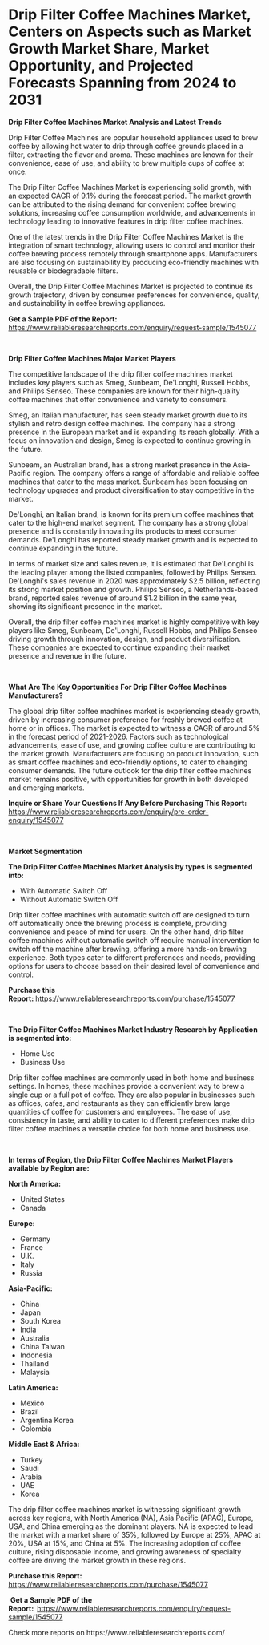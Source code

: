 <p><h1>Drip Filter Coffee Machines Market, Centers on Aspects such as Market Growth Market Share, Market Opportunity, and Projected Forecasts Spanning from 2024 to 2031</h1></p><p><strong>Drip Filter Coffee Machines Market Analysis and Latest Trends</strong></p>
<p><p>Drip Filter Coffee Machines are popular household appliances used to brew coffee by allowing hot water to drip through coffee grounds placed in a filter, extracting the flavor and aroma. These machines are known for their convenience, ease of use, and ability to brew multiple cups of coffee at once.</p><p>The Drip Filter Coffee Machines Market is experiencing solid growth, with an expected CAGR of 9.1% during the forecast period. The market growth can be attributed to the rising demand for convenient coffee brewing solutions, increasing coffee consumption worldwide, and advancements in technology leading to innovative features in drip filter coffee machines. </p><p>One of the latest trends in the Drip Filter Coffee Machines Market is the integration of smart technology, allowing users to control and monitor their coffee brewing process remotely through smartphone apps. Manufacturers are also focusing on sustainability by producing eco-friendly machines with reusable or biodegradable filters.</p><p>Overall, the Drip Filter Coffee Machines Market is projected to continue its growth trajectory, driven by consumer preferences for convenience, quality, and sustainability in coffee brewing appliances.</p></p>
<p><strong>Get a Sample PDF of the Report:&nbsp;</strong> <a href="https://www.reliableresearchreports.com/enquiry/request-sample/1545077">https://www.reliableresearchreports.com/enquiry/request-sample/1545077</a></p>
<p>&nbsp;</p>
<p><strong>Drip Filter Coffee Machines Major Market Players</strong></p>
<p><p>The competitive landscape of the drip filter coffee machines market includes key players such as Smeg, Sunbeam, De'Longhi, Russell Hobbs, and Philips Senseo. These companies are known for their high-quality coffee machines that offer convenience and variety to consumers.</p><p>Smeg, an Italian manufacturer, has seen steady market growth due to its stylish and retro design coffee machines. The company has a strong presence in the European market and is expanding its reach globally. With a focus on innovation and design, Smeg is expected to continue growing in the future.</p><p>Sunbeam, an Australian brand, has a strong market presence in the Asia-Pacific region. The company offers a range of affordable and reliable coffee machines that cater to the mass market. Sunbeam has been focusing on technology upgrades and product diversification to stay competitive in the market.</p><p>De'Longhi, an Italian brand, is known for its premium coffee machines that cater to the high-end market segment. The company has a strong global presence and is constantly innovating its products to meet consumer demands. De'Longhi has reported steady market growth and is expected to continue expanding in the future.</p><p>In terms of market size and sales revenue, it is estimated that De'Longhi is the leading player among the listed companies, followed by Philips Senseo. De'Longhi's sales revenue in 2020 was approximately $2.5 billion, reflecting its strong market position and growth. Philips Senseo, a Netherlands-based brand, reported sales revenue of around $1.2 billion in the same year, showing its significant presence in the market.</p><p>Overall, the drip filter coffee machines market is highly competitive with key players like Smeg, Sunbeam, De'Longhi, Russell Hobbs, and Philips Senseo driving growth through innovation, design, and product diversification. These companies are expected to continue expanding their market presence and revenue in the future.</p></p>
<p>&nbsp;</p>
<p><strong>What Are The Key Opportunities For Drip Filter Coffee Machines Manufacturers?</strong></p>
<p><p>The global drip filter coffee machines market is experiencing steady growth, driven by increasing consumer preference for freshly brewed coffee at home or in offices. The market is expected to witness a CAGR of around 5% in the forecast period of 2021-2026. Factors such as technological advancements, ease of use, and growing coffee culture are contributing to the market growth. Manufacturers are focusing on product innovation, such as smart coffee machines and eco-friendly options, to cater to changing consumer demands. The future outlook for the drip filter coffee machines market remains positive, with opportunities for growth in both developed and emerging markets.</p></p>
<p><strong>Inquire or Share Your Questions If Any Before Purchasing This Report:</strong> <a href="https://www.reliableresearchreports.com/enquiry/pre-order-enquiry/1545077">https://www.reliableresearchreports.com/enquiry/pre-order-enquiry/1545077</a></p>
<p>&nbsp;</p>
<p><strong>Market Segmentation</strong></p>
<p><strong>The Drip Filter Coffee Machines Market Analysis by types is segmented into:</strong></p>
<p><ul><li>With Automatic Switch Off</li><li>Without Automatic Switch Off</li></ul></p>
<p><p>Drip filter coffee machines with automatic switch off are designed to turn off automatically once the brewing process is complete, providing convenience and peace of mind for users. On the other hand, drip filter coffee machines without automatic switch off require manual intervention to switch off the machine after brewing, offering a more hands-on brewing experience. Both types cater to different preferences and needs, providing options for users to choose based on their desired level of convenience and control.</p></p>
<p><strong>Purchase this Report:&nbsp;</strong><a href="https://www.reliableresearchreports.com/purchase/1545077">https://www.reliableresearchreports.com/purchase/1545077</a></p>
<p>&nbsp;</p>
<p><strong>The Drip Filter Coffee Machines Market Industry Research by Application is segmented into:</strong></p>
<p><ul><li>Home Use</li><li>Business Use</li></ul></p>
<p><p>Drip filter coffee machines are commonly used in both home and business settings. In homes, these machines provide a convenient way to brew a single cup or a full pot of coffee. They are also popular in businesses such as offices, cafes, and restaurants as they can efficiently brew large quantities of coffee for customers and employees. The ease of use, consistency in taste, and ability to cater to different preferences make drip filter coffee machines a versatile choice for both home and business use.</p></p>
<p>&nbsp;</p>
<p><strong>In terms of Region, the Drip Filter Coffee Machines Market Players available by Region are:</strong></p>
<p>
    <p> <strong> North America: </strong>
        <ul>
            <li>United States</li>
            <li>Canada</li>
        </ul>
        </p> 
    <p> <strong> Europe: </strong>
        <ul>
            <li>Germany</li>
            <li>France</li>
            <li>U.K.</li>
            <li>Italy</li>
            <li>Russia</li>
        </ul>
        </p> 
    <p> <strong> Asia-Pacific: </strong>
        <ul>
            <li>China</li>
            <li>Japan</li>
            <li>South Korea</li>
            <li>India</li>
            <li>Australia</li>
            <li>China Taiwan</li>
            <li>Indonesia</li>
            <li>Thailand</li>
            <li>Malaysia</li>
        </ul>
        </p> 
    <p> <strong> Latin America: </strong>
        <ul>
            <li>Mexico</li>
            <li>Brazil</li>
            <li>Argentina Korea</li>
            <li>Colombia</li>
        </ul>
        </p> 
    <p> <strong> Middle East & Africa: </strong>
        <ul>
            <li>Turkey</li>
            <li>Saudi</li>
            <li>Arabia</li>
            <li>UAE</li>
            <li>Korea</li>
        </ul>
    </p>
    </p>
<p><p>The drip filter coffee machines market is witnessing significant growth across key regions, with North America (NA), Asia Pacific (APAC), Europe, USA, and China emerging as the dominant players. NA is expected to lead the market with a market share of 35%, followed by Europe at 25%, APAC at 20%, USA at 15%, and China at 5%. The increasing adoption of coffee culture, rising disposable income, and growing awareness of specialty coffee are driving the market growth in these regions.</p></p>
<p><strong>Purchase this Report: </strong><a href="https://www.reliableresearchreports.com/purchase/1545077">https://www.reliableresearchreports.com/purchase/1545077</a></p>
<p>&nbsp;<strong>Get a Sample PDF of the Report:&nbsp;&nbsp;</strong><a href="https://www.reliableresearchreports.com/enquiry/request-sample/1545077">https://www.reliableresearchreports.com/enquiry/request-sample/1545077</a></p>
<p><strong></strong></p>
<p>Check more reports on https://www.reliableresearchreports.com/</p>